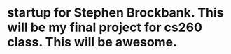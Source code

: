 # startup for Stephen Brockbank. This will be my final project for cs260 class. This will be awesome.
